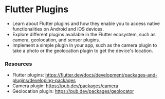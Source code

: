 # Flutter Plugins

- Learn about Flutter plugins and how they enable you to access native functionalities on Android and iOS devices.
- Explore different plugins available in the Flutter ecosystem, such as camera, geolocation, and sensor plugins.
- Implement a simple plugin in your app, such as the camera plugin to take a photo or the geolocation plugin to get the device's location.

### Resources

- Flutter plugins: https://flutter.dev/docs/development/packages-and-plugins/developing-packages
- Camera plugin: https://pub.dev/packages/camera
- Geolocation plugin: https://pub.dev/packages/geolocator